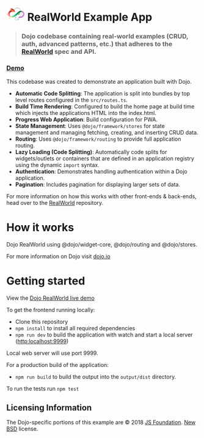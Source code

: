 # <img src="logo.png" width="48" /> RealWorld Example App

> ### Dojo codebase containing real-world examples (CRUD, auth, advanced patterns, etc.) that adheres to the [RealWorld](https://github.com/gothinkster/realworld) spec and API.

### [Demo](https://dojo.github.io/examples/realworld/)

This codebase was created to demonstrate an application built with Dojo.

-   **Automatic Code Splitting**: The application is split into bundles by top level routes configured in the `src/routes.ts`.
-   **Build Time Rendering**: Configured to build the home page at build time which injects the applications HTML into the index.html.
-   **Progress Web Application**: Build configuration for PWA.
-   **State Management**: Uses `@dojo/framework/stores` for state management and managing fetching, creating, and inserting CRUD data.
-   **Routing**: Uses `@dojo/framework/routing` to provide full application routing.
-   **Lazy Loading (Code Splitting)**: Automatically code splits for widgets/outlets or containers that are defined in an application registry using the dynamic `import` syntax.
-   **Authentication**: Demonstrates handling authentication within a Dojo application.
-   **Pagination**: Includes pagination for displaying larger sets of data.

For more information on how this works with other front-ends & back-ends, head over to the [RealWorld](https://github.com/gothinkster/realworld) repository.

# How it works

Dojo RealWorld using <span class="citation" data-cites="dojo/widget-core">@dojo/widget-core</span>, <span class="citation" data-cites="dojo/routing">@dojo/routing</span> and <span class="citation" data-cites="dojo/stores">@dojo/stores</span>.

For more information on Dojo visit [dojo.io](https://dojo.io)

# Getting started

View the [Dojo RealWorld live demo](https://dojo.github.io/examples/realworld/)

To get the frontend running locally:

-   Clone this repository
-   `npm install` to install all required dependencies
-   `npm run dev` to build the application with watch and start a local server (<http:localhost:9999>)

Local web server will use port 9999.

For a production build of the application:

-   `npm run build` to build the output into the `output/dist` directory.

To run the tests run `npm test`

## Licensing Information

The Dojo-specific portions of this example are © 2018 [JS Foundation](https://js.foundation/). [New BSD](http://opensource.org/licenses/BSD-3-Clause) license.
